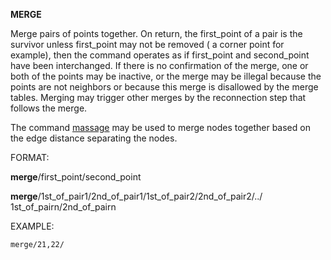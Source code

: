  **MERGE**

  Merge pairs of points together. On return, the first\_point of a
  pair is the survivor unless first\_point may not be removed ( a
  corner point for example), then the command operates as if
  first\_point and second\_point have been interchanged. If there is
  no confirmation of the merge, one or both of the points may be
  inactive, or the merge may be illegal because the points are not
  neighbors or because this merge is disallowed by the merge tables.
  Merging may trigger other merges by the reconnection step that
  follows the merge.

  The command [massage](MASSAGE.md) may be used to merge nodes
  together based on the edge distance separating the nodes.

 FORMAT:

  **merge**/first\_point/second\_point

  **merge**/1st\_of\_pair1/2nd\_of\_pair1/1st\_of\_pair2/2nd\_of\_pair2/../
  1st\_of\_pairn/2nd\_of\_pairn

EXAMPLE:

    merge/21,22/
